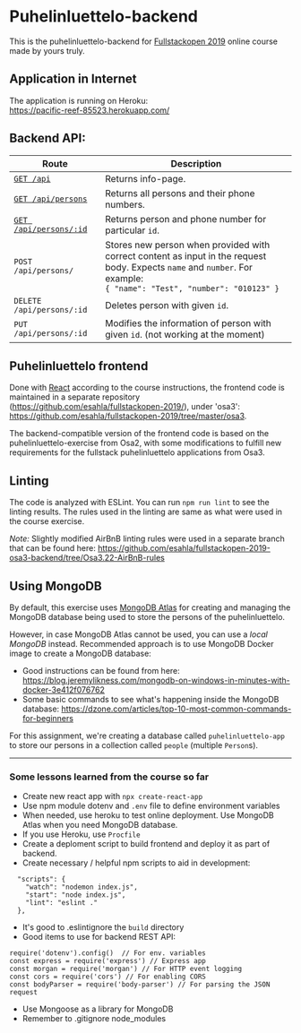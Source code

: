# Puhelinluettelo-backend
This is the puhelinluettelo-backend for [Fullstackopen 2019](https://fullstackopen.com/) online course made by yours truly.

## Application in Internet
The application is running on Heroku: <br>https://pacific-reef-85523.herokuapp.com/

## Backend API:
| Route                  | Description        |
|------------------------|--------------------|
| [`GET /api`](https://pacific-reef-85523.herokuapp.com/api)             | Returns info-page. |
| [`GET /api/persons`](https://pacific-reef-85523.herokuapp.com/api/persons)     | Returns all persons and their phone numbers. |
| [`GET /api/persons/:id`](https://pacific-reef-85523.herokuapp.com/api/persons/3) | Returns person and phone number for particular `id`. |
| `POST /api/persons/`   | Stores new person when provided with correct content as input in the request body. Expects `name` and `number`. For example: <br>```{ "name": "Test", "number": "010123" }``` |
| `DELETE /api/persons/:id` | Deletes person with given `id`. |
| `PUT /api/persons/:id` | Modifies the information of person with given `id`. (not working at the moment) |

## Puhelinluettelo frontend

Done with [React](https://reactjs.org/) according to the course instructions, the frontend code is maintained in a separate repository (https://github.com/esahla/fullstackopen-2019/), under 'osa3': https://github.com/esahla/fullstackopen-2019/tree/master/osa3. 

The backend-compatible version of the frontend code is based on the puhelinluettelo-exercise from Osa2, with some modifications to fulfill new requirements for the fullstack puhelinluettelo applications from Osa3. 

## Linting

The code is analyzed with ESLint. You can run `npm run lint` to see the linting results. The rules used in the linting are same as what were used in the course exercise. 

*Note:* Slightly modified AirBnB linting rules were used in a separate branch that can be found here: https://github.com/esahla/fullstackopen-2019-osa3-backend/tree/Osa3.22-AirBnB-rules

## Using MongoDB

By default, this exercise uses [MongoDB Atlas](https://www.mongodb.com/cloud/atlas) for creating and managing the MongoDB database being used to store the persons of the puhelinluettelo. 

However, in case MongoDB Atlas cannot be used, you can use a *local MongoDB* instead. Recommended approach is to use MongoDB Docker image to create a MongoDB database: 

* Good instructions can be found from here: https://blog.jeremylikness.com/mongodb-on-windows-in-minutes-with-docker-3e412f076762
* Some basic commands to see what's happening inside the MongoDB database: https://dzone.com/articles/top-10-most-common-commands-for-beginners

For this assignment, we're creating a database called `puhelinluettelo-app` to store our persons in a collection called `people` (multiple `Person`s).

----

### Some lessons learned from the course so far

* Create new react app with `npx create-react-app`
* Use npm module dotenv and `.env` file to define environment variables
* When needed, use heroku to test online deployment. Use MongoDB Atlas when you need MongoDB database.
* If you use Heroku, use `Procfile`
* Create a deploment script to build frontend and deploy it as part of backend.
* Create necessary / helpful npm scripts to aid in development:
```
  "scripts": {
    "watch": "nodemon index.js",
    "start": "node index.js",
    "lint": "eslint ."
  },
```
* It's good to .eslintignore the `build` directory
* Good items to use for backend REST API:
```
require('dotenv').config()  // For env. variables
const express = require('express') // Express app
const morgan = require('morgan') // For HTTP event logging
const cors = require('cors') // For enabling CORS
const bodyParser = require('body-parser') // For parsing the JSON request
```
* Use Mongoose as a library for MongoDB
* Remember to .gitignore node_modules



